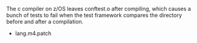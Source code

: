 The c compiler on z/OS leaves conftest.o after compiling, which causes a bunch of tests to fail when the test framework compares the directory before and after a compilation.
- lang.m4.patch

